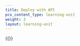 ```yaml
---
title: Deploy with API
pcx_content_type: learning-unit
weight: 3
layout: learning-unit
---
```


{{<render file="deployment/_setup-api-overview.md" productFolder="email-security">}}
